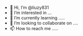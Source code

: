 - 👋 Hi, I’m @liuzy831
- 👀 I’m interested in ...
- 🌱 I’m currently learning .....
- 💞️ I’m looking to collaborate on ....
- 📫 How to reach me .....

<!---
liuzy831/liuzy831 is a ✨ special ✨ repository because its `README.md` (this file) appears on your GitHub profile.
You can click the Preview link to take a look at your changes.
--->
